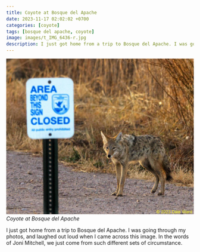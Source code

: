 ```yaml
---
title: Coyote at Bosque del Apache
date: 2023-11-17 02:02:02 +0700
categories: [coyote]
tags: [bosque del apache, coyote]
image: images/t_IMG_6436-r.jpg
description: I just got home from a trip to Bosque del Apache. I was going through my photos, and laughed out loud when I came across this image. In the words of Joni Mitchell, we just come from such different sets of circumstance.
---
```


![picture](images/t_IMG_6436-r.jpg)
*Coyote at Bosque del Apache*

I just got home from a trip to Bosque del Apache. I was going through my photos, and laughed out loud when I came across this image. In the words of Joni Mitchell, we just come from such different sets of circumstance.
